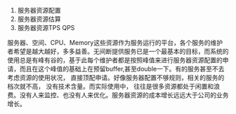 

1. 服务器资源配置
1. 服务器资源估算
1. 服务器资源TPS QPS 

服务器、空间、CPU、Memory这些资源作为服务运行的平台，各个服务的维护者希望是越大越好，多多益善。无间断提供服务已是一个最基本的目标，而系统的使用总是有峰有谷的，基于此每个维护者都是按照峰值来进行服务器资源配置的申请，而且在这个峰值的基础上在预留buffer,甚至double一下。有的服务甚至不去考虑资源的使用状况， 直接顶配申请。好像服务器配置不够规则，相关的服务的档次就不高， 没有技术含量。而实际使用中， 往往是很多资源都处于闲置和浪费。没有人来监控、也没有人来优化。服务器资源的成本增长远远大于公司的业务增长。
